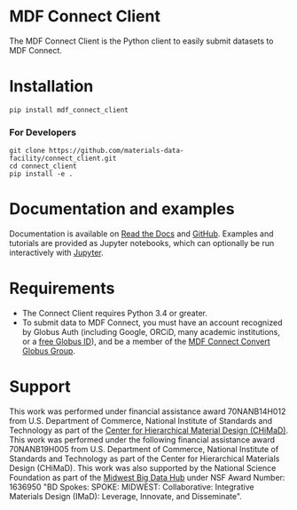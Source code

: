 # MDF Connect Client
The MDF Connect Client is the Python client to easily submit datasets to MDF Connect.

# Installation

```
pip install mdf_connect_client
```

### For Developers
```
git clone https://github.com/materials-data-facility/connect_client.git
cd connect_client
pip install -e .
```

# Documentation and examples
Documentation is available on [Read the Docs](https://mdf-connect-client.readthedocs.io/) and [GitHub](https://github.com/materials-data-facility/connect_client/tree/master/docs/). Examples and tutorials are provided as Jupyter notebooks, which can optionally be run interactively with [Jupyter](http://jupyter.org/).


# Requirements
* The Connect Client requires Python 3.4 or greater.
* To submit data to MDF Connect, you must have an account recognized by Globus Auth (including Google, ORCiD, many academic institutions, or a [free Globus ID](https://www.globusid.org/create)), and be a member of the [MDF Connect Convert Globus Group](https://app.globus.org/groups/cc192dca-3751-11e8-90c1-0a7c735d220a).


# Support
This work was performed under financial assistance award 70NANB14H012 from U.S. Department of Commerce, National Institute of Standards and Technology as part of the [Center for Hierarchical Material Design (CHiMaD)](http://chimad.northwestern.edu). This work was performed under the following financial assistance award 70NANB19H005 from U.S. Department of Commerce, National Institute of Standards and Technology as part of the Center for Hierarchical Materials Design (CHiMaD). This work was also supported by the National Science Foundation as part of the [Midwest Big Data Hub](http://midwestbigdatahub.org) under NSF Award Number: 1636950 "BD Spokes: SPOKE: MIDWEST: Collaborative: Integrative Materials Design (IMaD): Leverage, Innovate, and Disseminate".
